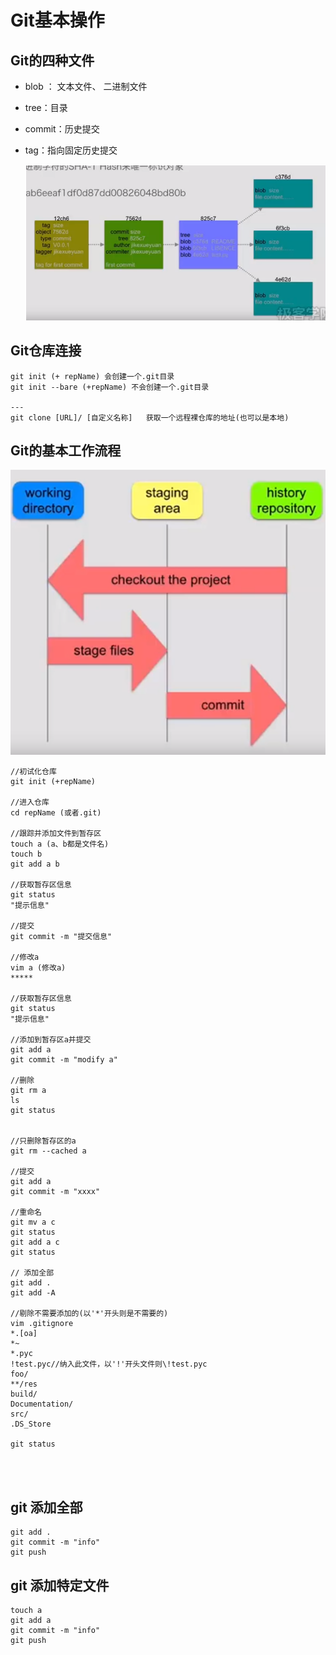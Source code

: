 # Git基本操作

## Git的四种文件

- blob ： 文本文件、 二进制文件

- tree：目录

- commit：历史提交

- tag：指向固定历史提交

  ![1554701261902](images/1554701261902.png)

## Git仓库连接

```git
git init (+ repName) 会创建一个.git目录
git init --bare (+repName) 不会创建一个.git目录

---
git clone [URL]/ [自定义名称]   获取一个远程裸仓库的地址(也可以是本地)

```



## Git的基本工作流程

![1554698686256](images/1554698686256.png)

```git
//初试化仓库
git init (+repName)

//进入仓库
cd repName (或者.git)

//跟踪并添加文件到暂存区
touch a (a、b都是文件名)
touch b
git add a b

//获取暂存区信息
git status 
"提示信息"

//提交
git commit -m "提交信息"

//修改a
vim a (修改a)
*****

//获取暂存区信息
git status
"提示信息"

//添加到暂存区a并提交
git add a
git commit -m "modify a"

//删除
git rm a
ls
git status


//只删除暂存区的a
git rm --cached a

//提交
git add a
git commit -m "xxxx"

//重命名
git mv a c
git status
git add a c
git status

// 添加全部
git add . 
git add -A

//剔除不需要添加的(以'*'开头则是不需要的)
vim .gitignore
*.[oa]
*~
*.pyc
!test.pyc//纳入此文件，以'!'开头文件则\!test.pyc
foo/
**/res
build/
Documentation/
src/
.DS_Store  

git status




```

## git 添加全部

```git
git add .
git commit -m "info"
git push

```

## git 添加特定文件

``` git
touch a
git add a
git commit -m "info"
git push
```

